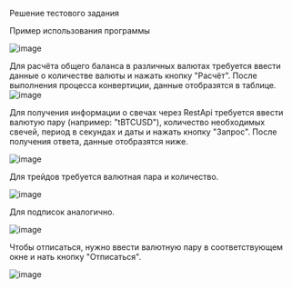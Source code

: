 Решение тестового задания

Пример использования программы

![image](https://github.com/user-attachments/assets/d21bd276-0a78-4bf4-8631-f2873f5050d2)

Для расчёта общего баланса в различных валютах требуется ввести данные о количестве валюты и нажать кнопку "Расчёт". После выполнения процесса конвертиции, данные отобразятся в таблице.
![image](https://github.com/user-attachments/assets/52b87b3c-61d5-4803-8d71-09411a0e78a8)

Для получения информации о свечах через RestApi требуется ввести валютую пару (например: "tBTCUSD"), количество необходимых свечей, период в секундах и даты и нажать кнопку "Запрос".
После получения ответа, данные отобразятся ниже.

![image](https://github.com/user-attachments/assets/d4546635-a185-466f-8c31-948448837a8e)

Для трейдов требуется валютная пара и количество.

![image](https://github.com/user-attachments/assets/b011859d-0b8d-49c6-8c35-1fb78a41ae3b)

Для подписок аналогично.

![image](https://github.com/user-attachments/assets/d5360f2d-b174-4005-a301-8bd326eec996)

Чтобы отписаться, нужно ввести валютную пару в соответствующем окне и нать кнопку "Отписаться".

![image](https://github.com/user-attachments/assets/0d36e51b-3866-4d8e-952c-3c20f095068a)
